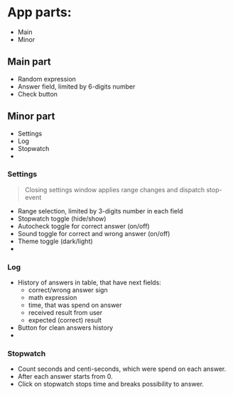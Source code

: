 # App parts:
  - Main
  - Minor

## Main part
  - Random expression
  - Answer field, limited by 6-digits number
  - Check button

## Minor part
  - Settings
  - Log
  - Stopwatch
  - 
### Settings
> Closing settings window applies range changes and dispatch stop-event
  - Range selection, limited by 3-digits number in each field
  - Stopwatch toggle (hide/show)
  - Autocheck toggle for correct answer (on/off)
  - Sound toggle for correct and wrong answer (on/off)
  - Theme toggle (dark/light)
  - 
### Log
  - History of answers in table, that have next fields:
    - correct/wrong answer sign
    - math expression
    - time, that was spend on answer
    - received result from user
    - expected (correct) result
  - Button for clean answers history
  - 
### Stopwatch
  - Count seconds and centi-seconds, which were spend on each answer. 
  - After each answer starts from 0. 
  - Click on stopwatch stops time and breaks possibility to answer.
